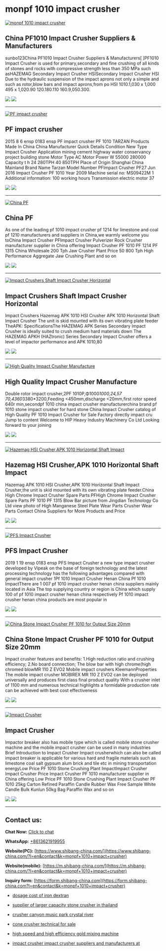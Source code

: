 # monpf 1010 impact crusher

<a href="https://swt.shibang-china.com/?l=en&img&k=monpf+1010+impact+crusher" target="_blank">![monpf 1010 impact crusher](http://static.shibang-china.com/all-800x300/909.jpg)</a>

## China PF1010 Impact Crusher Suppliers &amp; Manufacturers
sunbo123China PF1010 Impact Crusher Suppliers &amp; Manufacturers[ ]PF1010 Impact Crusher is used for primary,secondary and fine crushing of all kinds of stones and rocks with compressive strength less than 350 MPa such asHAZEMAG Secondary Impact Crusher HSISecondary Impact Crusher HSI Due to the hydraulic suspension of the impact aprons not only a simple and such as rotor,blow bars and impact aprons,from po HSI 1010.1,030 x 1,000 495 x 1,020.90 120.180.110 160.9,050.300.


<a href="https://whatsapp.shibangsoft.com/WhatsApp.php" target="_blank" title="WhatsApp">![](http://static.shibang-china.com/icon/whatsapp.png)</a> <a href="https://swt.shibang-china.com/?l=en&icon&k=monpf+1010+impact+crusher" target="_blank">![](http://static.shibang-china.com/icon/chat-en.png)</a>

---

<a href="https://swt.shibang-china.com/?l=en&img&k=monpf+1010+impact+crusher" target="_blank">![PF impact crusher](http://static.shibang-china.com/all-800x300/1096.jpg)</a>

## PF impact crusher
2015 8 6 ensp 0183 ensp PF impact crusher PF 1010 TARZAN Products Made In China China Manufacturer Quick Details Condition New Type Impact Crusher Application mining cement highway water conservancy project building stone Motor Type AC Motor Power W 55000 280000 Capacity t h 24 280TPH 40 850TPH Place of Origin Shanghai China Mainland Brand Name Tarzan Model Number PFImpact Crusher PF27 Jun 2016 Impact Crusher PF 1010 Year 2009 Machine serial no: MS09422M 1 Additional information: 100 working hours Transmission electric motor 37


<a href="https://whatsapp.shibangsoft.com/WhatsApp.php" target="_blank" title="WhatsApp">![](http://static.shibang-china.com/icon/whatsapp.png)</a> <a href="https://swt.shibang-china.com/?l=en&icon&k=monpf+1010+impact+crusher" target="_blank">![](http://static.shibang-china.com/icon/chat-en.png)</a>

---

<a href="https://swt.shibang-china.com/?l=en&img&k=monpf+1010+impact+crusher" target="_blank">![China PF](http://static.shibang-china.com/all-800x300/1510.jpg)</a>

## China PF
As one of the leading pf 1010 impact crusher pf 1214 for limestone and coal pf 1210 manufacturers and suppliers in China,we warmly welcome you toChina Impact Crusher PFImpact Crusher Pulverizer Rock Crusher manufacturer supplier in China offering Impact Crusher PF 1010 PF 1214 PF 1315 China Wholesale 200 Tph Jaw Crusher Plant Price 50 800 Tph High Performance Aggregate Jaw Crushing Plant and so on


<a href="https://whatsapp.shibangsoft.com/WhatsApp.php" target="_blank" title="WhatsApp">![](http://static.shibang-china.com/icon/whatsapp.png)</a> <a href="https://swt.shibang-china.com/?l=en&icon&k=monpf+1010+impact+crusher" target="_blank">![](http://static.shibang-china.com/icon/chat-en.png)</a>

---

<a href="https://swt.shibang-china.com/?l=en&img&k=monpf+1010+impact+crusher" target="_blank">![Impact Crushers Shaft Impact Crusher Horizontal](http://static.shibang-china.com/all-800x300/1213.jpg)</a>

## Impact Crushers Shaft Impact Crusher Horizontal
Impact Crushers Hazemag APK 1010 HSI Crusher APK 1010 Horizontal Shaft Impact Crusher The unit is skid mounted with its own vibrating plate feeder TheAPK: SpecificationsThe HAZEMAG APK Series Secondary Impact Crusher is ideally suited to crush medium hard materials down The HAZEMAG APKH (HAZtronic) Series Secondary Impact Crusher offers a level of impactor performance and APK 1010,80


<a href="https://whatsapp.shibangsoft.com/WhatsApp.php" target="_blank" title="WhatsApp">![](http://static.shibang-china.com/icon/whatsapp.png)</a> <a href="https://swt.shibang-china.com/?l=en&icon&k=monpf+1010+impact+crusher" target="_blank">![](http://static.shibang-china.com/icon/chat-en.png)</a>

---

<a href="https://swt.shibang-china.com/?l=en&img&k=monpf+1010+impact+crusher" target="_blank">![High Quality Impact Crusher Manufacture](http://static.shibang-china.com/all-800x300/1039.jpg)</a>

## High Quality Impact Crusher Manufacture
Double rotor impact crusher,2PF 1010P,Φ1000*1000,24,57 70,4360*3380*3200,Feeding &lt;450mm,discharge &lt;20mm,first rotor speed 640r min,secondpf 1010 china impact crusher manufacturerchina brand pf 1010 stone impact crusher for hard stone China Impact Crusher catalog of High Quality PF 1010 Impact Crusher for Sale Factory directly impact cru Jump to content Welcome to HIP Heavy Industry Machinery Co Ltd Looking forward to your joining


<a href="https://whatsapp.shibangsoft.com/WhatsApp.php" target="_blank" title="WhatsApp">![](http://static.shibang-china.com/icon/whatsapp.png)</a> <a href="https://swt.shibang-china.com/?l=en&icon&k=monpf+1010+impact+crusher" target="_blank">![](http://static.shibang-china.com/icon/chat-en.png)</a>

---

<a href="https://swt.shibang-china.com/?l=en&img&k=monpf+1010+impact+crusher" target="_blank">![Hazemag HSI Crusher,APK 1010 Horizontal Shaft Impact](http://static.shibang-china.com/all-800x300/965.jpg)</a>

## Hazemag HSI Crusher,APK 1010 Horizontal Shaft Impact
Hazemag APK 1010 HSI Crusher,APK 1010 Horizontal Shaft Impact Crusher,the unit is skid mounted with its own vibrating plate feeder.China High Chrome Impact Crusher Spare Parts PFHigh Chrome Impact Crusher Spare Parts PF 1010 PF 1315 Blow Bar picture from Jingdian Technology Co Ltd view photo of High Manganese Steel Plate Wear Parts Crusher Wear Parts Contact China Suppliers for More Products and Price


<a href="https://whatsapp.shibangsoft.com/WhatsApp.php" target="_blank" title="WhatsApp">![](http://static.shibang-china.com/icon/whatsapp.png)</a> <a href="https://swt.shibang-china.com/?l=en&icon&k=monpf+1010+impact+crusher" target="_blank">![](http://static.shibang-china.com/icon/chat-en.png)</a>

---

<a href="https://swt.shibang-china.com/?l=en&img&k=monpf+1010+impact+crusher" target="_blank">![PFS Impact Crusher](http://static.shibang-china.com/all-800x300/1353.jpg)</a>

## PFS Impact Crusher
2019 1 19 ensp 0183 ensp PFS Impact Crusher a new type impact crusher developed by Vipeak on the base of foreign technology and the latest processing technology has the following advantages compared with general impact crusher 1Pf 1010 Impact Crusher Henan China Pf 1010 ImpactThere are 1 007 pf 1010 impact crusher henan china suppliers mainly located in Asia The top supplying country or region is China which supply 100 of pf 1010 impact crusher henan china respectively Pf 1010 impact crusher henan china products are most popular in


<a href="https://whatsapp.shibangsoft.com/WhatsApp.php" target="_blank" title="WhatsApp">![](http://static.shibang-china.com/icon/whatsapp.png)</a> <a href="https://swt.shibang-china.com/?l=en&icon&k=monpf+1010+impact+crusher" target="_blank">![](http://static.shibang-china.com/icon/chat-en.png)</a>

---

<a href="https://swt.shibang-china.com/?l=en&img&k=monpf+1010+impact+crusher" target="_blank">![China Stone Impact Crusher PF 1010 for Output Size 20mm](http://static.shibang-china.com/all-800x300/1455.jpg)</a>

## China Stone Impact Crusher PF 1010 for Output Size 20mm
Impact crusher features and benefits: 1.High reduction ratio and crushing efficiency; 2.No board connection; The blow bar with high chrome(high chromed blowMR 110 Z EVO2 Mobile impact crushers KleemannProperties The mobile impact crusher MOBIREX MR 110 Z EVO2 can be deployed universally and produces first class final product quality With a crusher inlet of 1100 mm and numerous technical highlights a formidable production rate can be achieved with best cost effectiveness


<a href="https://whatsapp.shibangsoft.com/WhatsApp.php" target="_blank" title="WhatsApp">![](http://static.shibang-china.com/icon/whatsapp.png)</a> <a href="https://swt.shibang-china.com/?l=en&icon&k=monpf+1010+impact+crusher" target="_blank">![](http://static.shibang-china.com/icon/chat-en.png)</a>

---

<a href="https://swt.shibang-china.com/?l=en&img&k=monpf+1010+impact+crusher" target="_blank">![Impact Crusher](http://static.shibang-china.com/all-800x300/47.jpg)</a>

## Impact Crusher
Impactor breaker also has mobile type which is called mobile stone crusher machine and the mobile impact crusher can be used in many industries Brief Introduction to Impact Crusher Impact crusherwhich can also be called impact breaker is applicable for various hard and fragile materials such as limestone coal salt gypsum alum brick and tile etc in mining transportation energyLow Price PF 1010 Stone Crushing Plant ImpactImpact Crusher Impact Crusher Price Impact Crusher PF 1010 manufacturer supplier in China offering Low Price PF 1010 Stone Crushing Plant Impact Crusher PF 1010 25kg Carton Refined Paraffin Candle Rubber Wax Free Sample White Candle Bulk Kunlun 50kg Bag Paraffin Wax and so on


<a href="https://whatsapp.shibangsoft.com/WhatsApp.php" target="_blank" title="WhatsApp">![](http://static.shibang-china.com/icon/whatsapp.png)</a> <a href="https://swt.shibang-china.com/?l=en&icon&k=monpf+1010+impact+crusher" target="_blank">![](http://static.shibang-china.com/icon/chat-en.png)</a>

---
## Contact us:

**Chat Now:** [Click to chat](https://swt.shibang-china.com?l=en&contact&k=monpf+1010+impact+crusher)

**WhatsApp:**  [+8613621919955](https://whatsapp.shibangsoft.com/WhatsApp.php)

**Website(PC):** [https://www.shibang-china.com/](https://www.shibang-china.com/?l=en&contact&k=monpf+1010+impact+crusher)

**Website(mobile):** [https://m.shibang-china.com/](https://m.shibang-china.com/?l=en&contact&k=monpf+1010+impact+crusher)

**Inquiry form:** [https://form.shibang-china.com](https://form.shibang-china.com?l=en&contact&k=monpf+1010+impact+crusher)

* [dosage cost of iron dextran](../161/dosage%20cost%20of%20iron%20dextran.md)

* [supplier of larger capacity stone crusher in thailand](../167/supplier%20of%20larger%20capacity%20stone%20crusher%20in%20thailand.md)

* [crusher canyon music park crystal river](../170/crusher%20canyon%20music%20park%20crystal%20river.md)

* [cone crusher technical for sale](../165/cone%20crusher%20technical%20for%20sale.md)

* [high speed and high efficiency gold mixing machine](../161/high%20speed%20and%20high%20efficiency%20gold%20mixing%20machine.md)

* [impact crusher impact crusher suppliers and manufacturers at](../163/impact%20crusher%20impact%20crusher%20suppliers%20and%20manufacturers%20at.md)